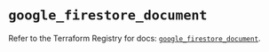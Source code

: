 # `google_firestore_document`

Refer to the Terraform Registry for docs: [`google_firestore_document`](https://registry.terraform.io/providers/hashicorp/google-beta/6.31.0/docs/resources/google_firestore_document).
